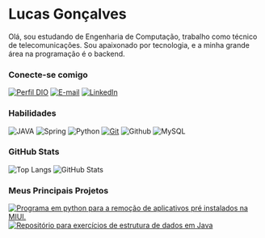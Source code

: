 # **Lucas Gonçalves**

Olá, sou estudando de Engenharia de Computação, trabalho como técnico de telecomunicações. Sou apaixonado por tecnologia, e a minha grande área na programação é o backend.

### Conecte-se comigo

[![Perfil DIO](https://img.shields.io/badge/-Meu%20Perfil%20na%20DIO-30A3DC?style=for-the-badge)](https://web.dio.me/users/goncalves_lucasemanoel/)
[![E-mail](https://img.shields.io/badge/Gmail-D14836?style=for-the-badge&logo=gmail&logoColor=white)](mailto:goncalves.lucasemanoel@gmail.com)
[![LinkedIn](https://img.shields.io/badge/-LinkedIn-blue?style=for-the-badge&logo=linkedin&logoColor=white)](https://www.linkedin.com/in/lucas-emanoel-goncalves)

### Habilidades

![JAVA](https://img.shields.io/badge/Java-000?style=for-the-badge&logo=java&logoColor=white)
![Spring](https://img.shields.io/badge/Spring-000?style=for-the-badge&logo=spring&logoColor=white)
![Python](https://img.shields.io/badge/Python-000?style=for-the-badge&logo=spring&logoColor=white)
[![Git](https://img.shields.io/badge/Git-000?style=for-the-badge&logo=git&logoColor=E94D5F)](https://git-scm.com/doc)
![Github](https://img.shields.io/badge/GitHub-000?style=for-the-badge&logo=github&logoColor=30A3DC)
![MySQL](https://img.shields.io/badge/MySQL-00000F?style=for-the-badge&logo=mysql&logoColor=white)

### GitHub Stats
![Top Langs](https://github-readme-stats-git-masterrstaa-rickstaa.vercel.app/api/top-langs/?username=lucasemanoelg&layout=compact&bg_color=000&border_color=30A3DC&title_color=E94D5F&text_color=FFF)
![GitHub Stats](https://github-readme-stats.vercel.app/api?username=lucasemanoelg&theme=transparent&bg_color=000&border_color=30A3DC&show_icons=true&icon_color=30A3DC&title_color=E94D5F&text_color=FFF)

### Meus Principais Projetos
[![Programa em python para a remoção de aplicativos pré instalados na MIUI.](https://github-readme-stats.vercel.app/api/pin/?username=lucasemanoelg&repo=Xiaomi-Debloater&bg_color=000&border_color=30A3DC&show_icons=true&icon_color=30A3DC&title_color=E94D5F&text_color=FFF)](https://github.com/lucasemanoelg/Xiaomi-Debloater)
[![Repositório para exercícios de estrutura de dados em Java](https://github-readme-stats.vercel.app/api/pin/?username=lucasemanoelg&repo=estrutura-de-dados-java&bg_color=000&border_color=30A3DC&show_icons=true&icon_color=30A3DC&title_color=E94D5F&text_color=FFF)](https://github.com/lucasemanoelg/estrutura-de-dados-java)